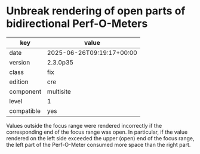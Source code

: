 [//]: # (werk v2)
# Unbreak rendering of open parts of bidirectional Perf-O-Meters

key        | value
---------- | ---
date       | 2025-06-26T09:19:17+00:00
version    | 2.3.0p35
class      | fix
edition    | cre
component  | multisite
level      | 1
compatible | yes

Values outside the focus range were rendered incorrectly if the corresponding end of the focus range was open.
In particular, if the value rendered on the left side exceeded the upper (open) end of the focus range, the left part of the Perf-O-Meter consumed more space than the right part.
